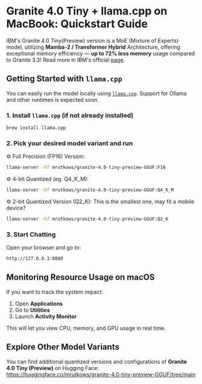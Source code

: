 
# Granite 4.0 Tiny + llama.cpp on MacBook: Quickstart Guide

IBM's Granite 4.0 Tiny(Preview) version is a MoE (Mixture of Experts) model, utilizing **Mamba-2 / Transformer Hybrid** Architecture, offering exceptional memory efficiency — **up to 72% less memory** usage compared to Granite 3.3!
Read more in IBM's official [page](https://www.ibm.com/new/announcements/ibm-granite-4-0-tiny-preview-sneak-peek).

## Getting Started with `llama.cpp`

You can easily run the model locally using [`llama.cpp`](https://github.com/ggerganov/llama.cpp). Support for Ollama and other runtimes is expected soon.

### 1. Install `llama.cpp` (if not already installed)

```bash
brew install llama.cpp
```
### 2. Pick your desired model variant and run

⚙️ Full Precision (FP16) Version:
```bash
llama-server -hf mrutkows/granite-4.0-tiny-preview-GGUF:F16
```
⚙️ 4-bit Quantized (eg. Q4_K_M):
```bash
llama-server -hf mrutkows/granite-4.0-tiny-preview-GGUF:Q4_K_M
```

⚙️ 2-bit Quantized Version (Q2_K): This is the smallest one, may fit a mobile device?
```bash
llama-server -hf mrutkows/granite-4.0-tiny-preview-GGUF:Q2_K
```

### 3. Start Chatting

Open your browser and go to:
```bash
http://127.0.0.1:8080
```

## Monitoring Resource Usage on macOS
If you want to track the system impact:

1. Open **Applications**
2. Go to **Utilities**
3. Launch **Activity Monitor**

This will let you view CPU, memory, and GPU usage in real time.

## Explore Other Model Variants
You can find additional quantized versions and configurations of **Granite 4.0 Tiny (Preview)** on Hugging Face:
https://huggingface.co/mrutkows/granite-4.0-tiny-preview-GGUF/tree/main

